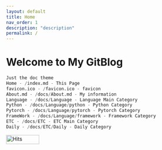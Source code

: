 ```yaml
---
layout: default
title: Home
nav_order: 1
description: "description"
permalink: /
---
```


# Welcome to My GitBlog

```python
Just the doc theme
Home - /index.md - This Page
favicon.ico - /favicon.ico - favicon
About.md - /docs/About.md - My information
Language - /docs/Language - Language Main Category
Python - /docs/Language/python - Python Category
Pytorch - /docs/Language/pytorch - Pytorch Category
FrameWork - /docs/Language/framework - Framework Category
ETC - /docs/ETC - ETC Main Category
Daily - /docs/ETC/Daily - Daily Category
```

<img alt="Hits" style="width:90px; height:25px;" src="https://hits.sh/pozuhtuhv.github.io.svg?view=today-total&style=for-the-badge"/>